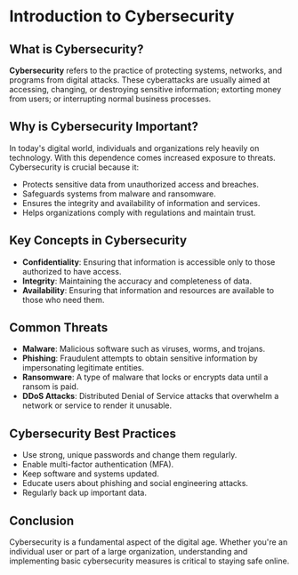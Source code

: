 # Introduction to Cybersecurity

## What is Cybersecurity?

**Cybersecurity** refers to the practice of protecting systems, networks, and programs from digital attacks. These cyberattacks are usually aimed at accessing, changing, or destroying sensitive information; extorting money from users; or interrupting normal business processes.

## Why is Cybersecurity Important?

In today's digital world, individuals and organizations rely heavily on technology. With this dependence comes increased exposure to threats. Cybersecurity is crucial because it:

- Protects sensitive data from unauthorized access and breaches.
- Safeguards systems from malware and ransomware.
- Ensures the integrity and availability of information and services.
- Helps organizations comply with regulations and maintain trust.

## Key Concepts in Cybersecurity

- **Confidentiality**: Ensuring that information is accessible only to those authorized to have access.
- **Integrity**: Maintaining the accuracy and completeness of data.
- **Availability**: Ensuring that information and resources are available to those who need them.

## Common Threats

- **Malware**: Malicious software such as viruses, worms, and trojans.
- **Phishing**: Fraudulent attempts to obtain sensitive information by impersonating legitimate entities.
- **Ransomware**: A type of malware that locks or encrypts data until a ransom is paid.
- **DDoS Attacks**: Distributed Denial of Service attacks that overwhelm a network or service to render it unusable.

## Cybersecurity Best Practices

- Use strong, unique passwords and change them regularly.
- Enable multi-factor authentication (MFA).
- Keep software and systems updated.
- Educate users about phishing and social engineering attacks.
- Regularly back up important data.

## Conclusion

Cybersecurity is a fundamental aspect of the digital age. Whether you're an individual user or part of a large organization, understanding and implementing basic cybersecurity measures is critical to staying safe online.


